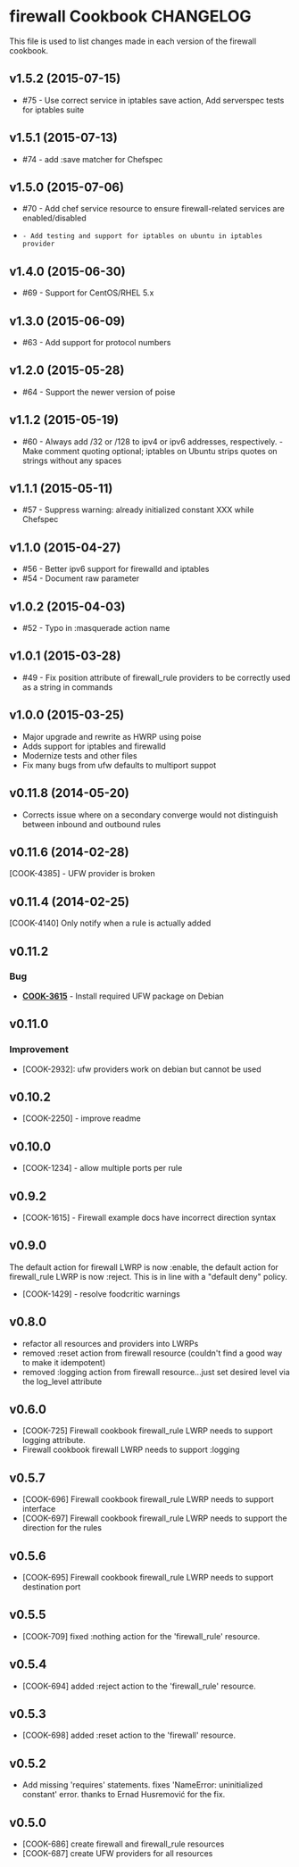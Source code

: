 firewall Cookbook CHANGELOG
=======================
This file is used to list changes made in each version of the firewall cookbook.

v1.5.2 (2015-07-15)
-------------------
* #75 - Use correct service in iptables save action, Add serverspec tests for iptables suite

v1.5.1 (2015-07-13)
-------------------
* #74 - add :save matcher for Chefspec

v1.5.0 (2015-07-06)
-------------------

* #70 - Add chef service resource to ensure firewall-related services are enabled/disabled
*     - Add testing and support for iptables on ubuntu in iptables provider

v1.4.0 (2015-06-30)
-------------------

* #69 - Support for CentOS/RHEL 5.x

v1.3.0 (2015-06-09)
-------------------
* #63 - Add support for protocol numbers

v1.2.0 (2015-05-28)
-------------------
* #64 - Support the newer version of poise

v1.1.2 (2015-05-19)
-------------------
* #60 - Always add /32 or /128 to ipv4 or ipv6 addresses, respectively.
      - Make comment quoting optional; iptables on Ubuntu strips quotes on strings without any spaces

v1.1.1 (2015-05-11)
-------------------
* #57 - Suppress warning: already initialized constant XXX while Chefspec 

v1.1.0 (2015-04-27)
-------------------
* #56 - Better ipv6 support for firewalld and iptables
* #54 - Document raw parameter

v1.0.2 (2015-04-03)
-------------------
* #52 - Typo in :masquerade action name

v1.0.1 (2015-03-28)
-------------------
* #49 - Fix position attribute of firewall_rule providers to be correctly used as a string in commands

v1.0.0 (2015-03-25)
-------------------
* Major upgrade and rewrite as HWRP using poise
* Adds support for iptables and firewalld
* Modernize tests and other files
* Fix many bugs from ufw defaults to multiport suppot

v0.11.8 (2014-05-20)
--------------------
* Corrects issue where on a secondary converge would not distinguish between inbound and outbound rules


v0.11.6 (2014-02-28)
--------------------
[COOK-4385] - UFW provider is broken


v0.11.4 (2014-02-25)
--------------------
[COOK-4140] Only notify when a rule is actually added


v0.11.2
-------
### Bug
- **[COOK-3615](https://tickets.opscode.com/browse/COOK-3615)** - Install required UFW package on Debian

v0.11.0
-------
### Improvement
- [COOK-2932]: ufw providers work on debian but cannot be used

v0.10.2
-------
- [COOK-2250] - improve readme

v0.10.0
------
- [COOK-1234] - allow multiple ports per rule

v0.9.2
------
- [COOK-1615] - Firewall example docs have incorrect direction syntax

v0.9.0
------
The default action for firewall LWRP is now :enable, the default action for firewall_rule LWRP is now :reject. This is in line with a "default deny" policy.

- [COOK-1429] - resolve foodcritic warnings

v0.8.0
------
- refactor all resources and providers into LWRPs
- removed :reset action from firewall resource (couldn't find a good way to make it idempotent)
- removed :logging action from firewall resource...just set desired level via the log_level attribute

v0.6.0
------
- [COOK-725] Firewall cookbook firewall_rule LWRP needs to support logging attribute.
- Firewall cookbook firewall LWRP needs to support :logging

v0.5.7
------
- [COOK-696] Firewall cookbook firewall_rule LWRP needs to support interface
- [COOK-697] Firewall cookbook firewall_rule LWRP needs to support the direction for the rules

v0.5.6
------
- [COOK-695] Firewall cookbook firewall_rule LWRP needs to support destination port

v0.5.5
------
- [COOK-709] fixed :nothing action for the 'firewall_rule' resource.

v0.5.4
------
- [COOK-694] added :reject action to the 'firewall_rule' resource.

v0.5.3
------
- [COOK-698] added :reset action to the 'firewall' resource.

v0.5.2
------
- Add missing 'requires' statements. fixes 'NameError: uninitialized constant' error.
thanks to Ernad Husremović for the fix.

v0.5.0
------
- [COOK-686] create firewall and firewall_rule resources
- [COOK-687] create UFW providers for all resources
